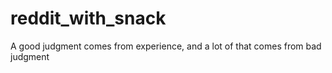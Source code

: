 # reddit_with_snack
A good judgment comes from experience, and a lot of that comes from bad judgment
